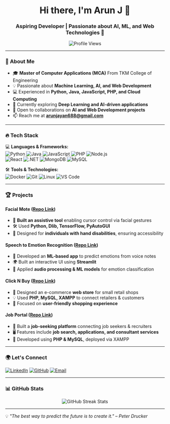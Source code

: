 <h1 align="center">Hi there, I'm Arun J 👋</h1>
<h3 align="center">Aspiring Developer | Passionate about AI, ML, and Web Technologies 🚀</h3>

<p align="center">
  <img src="https://komarev.com/ghpvc/?username=Arunjayan688&label=Profile%20Views&color=0e75b6&style=flat" alt="Profile Views" />
</p>

---

### 🚀 **About Me**
- 🎓 **Master of Computer Applications (MCA)** From TKM College of Engineering  
- 💡 Passionate about **Machine Learning, AI, and Web Development**  
- 💻 Experienced in **Python, Java, JavaScript, PHP, and Cloud Computing**  
- 🌱 Currently exploring **Deep Learning and AI-driven applications**  
- 🤝 Open to collaborations on **AI and Web Development projects**  
- 📫 Reach me at **[arunjayan688@gmail.com](mailto:arunjayan688@gmail.com)**  

---

### 🔥 **Tech Stack**
💻 **Languages & Frameworks:**  
![Python](https://img.shields.io/badge/Python-3776AB?style=for-the-badge&logo=python&logoColor=white)
![Java](https://img.shields.io/badge/Java-ED8B00?style=for-the-badge&logo=openjdk&logoColor=white)
![JavaScript](https://img.shields.io/badge/JavaScript-F7DF1E?style=for-the-badge&logo=javascript&logoColor=black)
![PHP](https://img.shields.io/badge/PHP-777BB4?style=for-the-badge&logo=php&logoColor=white)
![Node.js](https://img.shields.io/badge/Node.js-43853D?style=for-the-badge&logo=node.js&logoColor=white)  
![React](https://img.shields.io/badge/React-61DAFB?style=for-the-badge&logo=react&logoColor=black)
![.NET](https://img.shields.io/badge/.NET-512BD4?style=for-the-badge&logo=dotnet&logoColor=white)
![MongoDB](https://img.shields.io/badge/MongoDB-47A248?style=for-the-badge&logo=mongodb&logoColor=white)
![MySQL](https://img.shields.io/badge/MySQL-005C84?style=for-the-badge&logo=mysql&logoColor=white)  

🛠️ **Tools & Technologies:**  
![Docker](https://img.shields.io/badge/Docker-2496ED?style=for-the-badge&logo=docker&logoColor=white)
![Git](https://img.shields.io/badge/Git-F05032?style=for-the-badge&logo=git&logoColor=white)
![Linux](https://img.shields.io/badge/Linux-FCC624?style=for-the-badge&logo=linux&logoColor=black)
![VS Code](https://img.shields.io/badge/VS_Code-0078D4?style=for-the-badge&logo=visualstudiocode&logoColor=white)  

---

### 🏆 **Projects**
#### **Facial Mote** ([Repo Link](https://github.com/Arunjayan688/Facial-mouse))  
- 🤖 **Built an assistive tool** enabling cursor control via facial gestures  
- 🛠️ Used **Python, Dlib, TensorFlow, PyAutoGUI**  
- 🎯 Designed for **individuals with hand disabilities**, ensuring accessibility  

#### **Speech to Emotion Recognition** ([Repo Link](https://github.com/Arunjayan688/Speech-Emotion-Recognition))  
- 🎤 Developed an **ML-based app** to predict emotions from voice notes  
- 🌍 Built an interactive UI using **Streamlit**  
- 🧠 Applied **audio processing & ML models** for emotion classification  

#### **Click N Buy** ([Repo Link](https://github.com/Arunjayan688/Click-N-Buy))  
- 🛒 Designed an e-commerce **web store** for small retail shops  
- 💡 Used **PHP, MySQL, XAMPP** to connect retailers & customers  
- 🎨 Focused on **user-friendly shopping experience**  

#### **Job Portal** ([Repo Link](https://github.com/Arunjayan688/Job-Portal))  
- 🏢 Built a **job-seeking platform** connecting job seekers & recruiters  
- 🖥️ Features include **job search, applications, and consultant services**  
- 🔧 Developed using **PHP & MySQL**, deployed via XAMPP  

---

### 🌍 **Let's Connect**
<p align="left">
<a href="https://linkedin.com/in/arun-j-53aaba142" target="_blank"><img src="https://img.shields.io/badge/LinkedIn-0077B5?style=for-the-badge&logo=linkedin&logoColor=white" alt="LinkedIn"/></a>
<a href="https://github.com/Arunjayan688" target="_blank"><img src="https://img.shields.io/badge/GitHub-181717?style=for-the-badge&logo=github&logoColor=white" alt="GitHub"/></a>
<a href="mailto:arunjayan688@gmail.com" target="_blank"><img src="https://img.shields.io/badge/Email-D14836?style=for-the-badge&logo=gmail&logoColor=white" alt="Email"/></a>
</p>

---

### 📊 **GitHub Stats**
<p align="center">
  <img src="https://github-readme-streak-stats.herokuapp.com/?user=Arunjayan688&theme=tokyonight" alt="GitHub Streak Stats">
</p>

---

💡 _"The best way to predict the future is to create it." – Peter Drucker_


